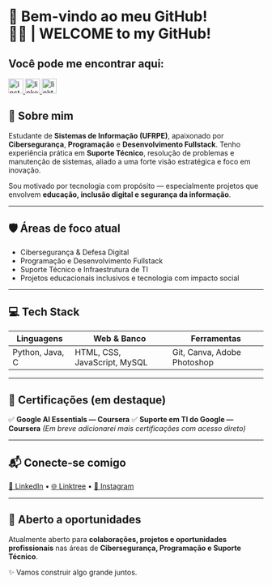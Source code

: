 <h1 align="left">🎩  Bem-vindo ao meu GitHub! <br>👋🏼 | WELCOME to my GitHub!</h1>

<h2 align="left">Você pode me encontrar aqui:</h2>

<div align="left">
  <a href="https://www.instagram.com/idavid_dacosta/" target="_blank">
    <img src="https://img.shields.io/static/v1?message=Instagram&logo=instagram&label=&color=E4405F&logoColor=white&labelColor=&style=for-the-badge" height="29" alt="instagram logo"  />
  </a>
  <a href="https://www.linkedin.com/in/davidantoniodacosta/" target="_blank">
    <img src="https://img.shields.io/static/v1?message=LinkedIn&logo=linkedin&label=&color=0077B5&logoColor=white&labelColor=&style=for-the-badge" height="29" alt="linkedin logo"  />
  </a>
   <a href="https://linktr.ee/daviddacosta" target="_blank">
 <img src="https://img.shields.io/static/v1?message=Linktree&logo=linktree&label=&color=128a7d&logoColor=white&labelColor=&style=for-the-badge" height="29" alt="linktree logo"  />
      </a>
</div>

## 🚀 Sobre mim

Estudante de **Sistemas de Informação (UFRPE)**, apaixonado por **Cibersegurança**, **Programação** e **Desenvolvimento Fullstack**. Tenho experiência prática em **Suporte Técnico**, resolução de problemas e manutenção de sistemas, aliado a uma forte visão estratégica e foco em inovação.

Sou motivado por tecnologia com propósito — especialmente projetos que envolvem **educação, inclusão digital e segurança da informação**.

---

## 🛡️ Áreas de foco atual

* Cibersegurança & Defesa Digital
* Programação e Desenvolvimento Fullstack
* Suporte Técnico e Infraestrutura de TI
* Projetos educacionais inclusivos e tecnologia com impacto social

---

## 💻 Tech Stack

| Linguagens      | Web & Banco                  | Ferramentas                 |
| --------------- | ---------------------------- | --------------------------- |
| Python, Java, C | HTML, CSS, JavaScript, MySQL | Git, Canva, Adobe Photoshop |

---

## 📜 Certificações (em destaque)

✅ **Google AI Essentials — Coursera**
✅ **Suporte em TI do Google — Coursera**
*(Em breve adicionarei mais certificações com acesso direto)*

---

## 📬 Conecte-se comigo

<a href="https://www.linkedin.com/in/davidantoniodacosta/">🔗 LinkedIn</a> • <a href="https://linktr.ee/daviddacosta">🌐 Linktree</a> • <a href="https://www.instagram.com/idavid_dacosta/">📸 Instagram</a>

---

## 🤝 Aberto a oportunidades

Atualmente aberto para **colaborações, projetos e oportunidades profissionais** nas áreas de **Cibersegurança, Programação e Suporte Técnico**.

✨ Vamos construir algo grande juntos.
